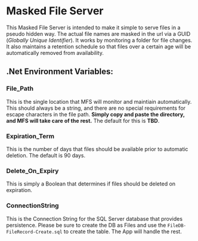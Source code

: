 # Masked File Server

This Masked File Server is intended to make it simple to serve files in a pseudo hidden way. The actual file names are masked in the url via a GUID (*Globally Unique Identifier*). It works by monitoring a folder for file changes. It also maintains a retention schedule so that files over a certain age will be automatically removed from availability.

## .Net Environment Variables:

### File_Path
This is the single location that MFS will monitor and maintiain automatically. This should always be a string, and there are no special requirements for escape characters in the file path. **Simply copy and paste the directory, and MFS will take care of the rest.** The default for this is **TBD**.

### Expiration_Term
This is the number of days that files should be available prior to automatic deletion. The default is 90 days.

### Delete_On_Expiry
This is simply a Boolean that determines if files should be deleted on expiration. 

### ConnectionString
This is the Connection String for the SQL Server database that provides persistence. Please be sure to create the DB as Files and use the `FileDB-FileRecord-Create.sql` to create the table. The App will handle the rest.
